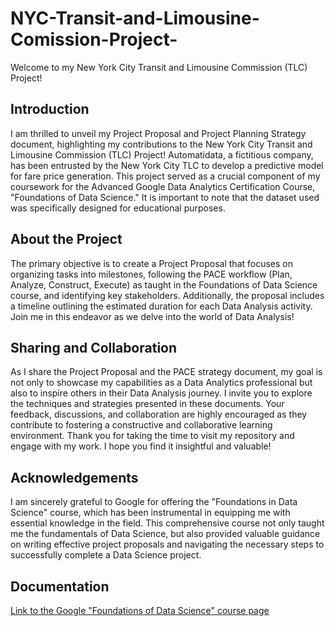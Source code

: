# NYC-Transit-and-Limousine-Comission-Project-
Welcome to my New York City Transit and Limousine Commission (TLC) Project!
## Introduction
I am thrilled to unveil my Project Proposal and Project Planning Strategy document, highlighting my contributions to the New York City Transit and Limousine Commission (TLC) Project! Automatidata, a fictitious company, has been entrusted by the New York City TLC to develop a predictive model for fare price generation. This project served as a crucial component of my coursework for the Advanced Google Data Analytics Certification Course, "Foundations of Data Science." It is important to note that the dataset used was specifically designed for educational purposes.
## About the Project
The primary objective is to create a Project Proposal that focuses on organizing tasks into milestones, following the PACE workflow (Plan, Analyze, Construct, Execute) as taught in the Foundations of Data Science course, and identifying key stakeholders. Additionally, the proposal  includes a timeline outlining the estimated duration for each Data Analysis activity. Join me in this endeavor as we delve into the world of Data Analysis!
## Sharing and Collaboration
As I share the Project Proposal and the PACE strategy document, my goal is not only to showcase my capabilities as a Data Analytics professional but also to inspire others in their Data Analysis journey. I invite you to explore the techniques and strategies presented in these documents. Your feedback, discussions, and collaboration are highly encouraged as they contribute to fostering a constructive and collaborative learning environment. Thank you for taking the time to visit my repository and engage with my work. I hope you find it insightful and valuable!
## Acknowledgements
I am sincerely grateful to Google for offering the "Foundations in Data Science" course, which has been instrumental in equipping me with essential knowledge in the field. This comprehensive course not only taught me the fundamentals of Data Science, but also provided valuable guidance on writing effective project proposals and navigating the necessary steps to successfully complete a Data Science project.
## Documentation
[Link to the Google "Foundations of Data Science" course page](https://www.coursera.org/learn/foundations-of-data-science)
